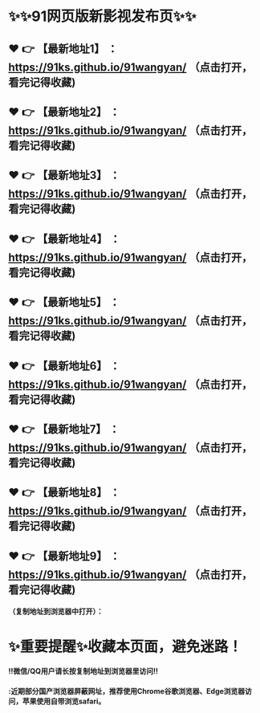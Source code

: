 # :sparkles::sparkles:91网页版新影视发布页:sparkles::sparkles:

 :heart: :point_right: 【最新地址1】 ：https://91ks.github.io/91wangyan/    （点击打开，看完记得收藏)
 ------
 :heart: :point_right: 【最新地址2】 ：https://91ks.github.io/91wangyan/     （点击打开，看完记得收藏)
 ------
 :heart: :point_right: 【最新地址3】 ：https://91ks.github.io/91wangyan/   （点击打开，看完记得收藏) 
 ------
  :heart: :point_right: 【最新地址4】 ：https://91ks.github.io/91wangyan/     （点击打开，看完记得收藏)
 ------
 :heart: :point_right: 【最新地址5】 ：https://91ks.github.io/91wangyan/     （点击打开，看完记得收藏)
 ------
 :heart: :point_right: 【最新地址6】 ：https://91ks.github.io/91wangyan/     （点击打开，看完记得收藏) 
 ------
 :heart: :point_right: 【最新地址7】 ：https://91ks.github.io/91wangyan/    （点击打开，看完记得收藏)
 ------
 :heart: :point_right: 【最新地址8】 ：https://91ks.github.io/91wangyan/     （点击打开，看完记得收藏)
 ------
 :heart: :point_right: 【最新地址9】 ：https://91ks.github.io/91wangyan/     （点击打开，看完记得收藏) 
 ------



#### （复制地址到浏览器中打开）：
# :sparkles:重要提醒:sparkles:收藏本页面，避免迷路！
#### ‼️微信/QQ用户请长按复制地址到浏览器里访问‼
#### :近期部分国产浏览器屏蔽网址，推荐使用Chrome谷歌浏览器、Edge浏览器访问，苹果使用自带浏览safari。
